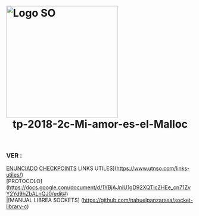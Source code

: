 <h1>
  <br>
  <div class="row">
  <div class="column" align = "left"><img src = "https://www.utnso.com/wp-content/uploads/2017/11/main-logo-utnso.png" alt="Logo SO" width="300"></div>
  <div class="column" align= "center">tp-2018-2c-Mi-amor-es-el-Malloc</div>
</div>
  </br>
</h1>



### VER :

[ENUNCIADO](https://www.utnso.com/wp-content/uploads/2018/08/2C2018-El-Gran-TP.pdf)
[CHECKPOINTS](https://github.com/sisoputnfrba/tp-2018-2c-Mi-amor-es-el-Malloc/blob/master/infoCheckpoints.md)
LINKS UTILES](https://www.utnso.com/links-utiles/)                                           
[PROTOCOLO] (https://docs.google.com/document/d/1YBjAJniU1gD92XQTicZHEe_cn71ZvY2Yd9hZbALnQJ0/edit#)         
|[MANUAL LIBREA SOCKETS] (https://github.com/nahuelpanzarasa/socket-library-c)                  
